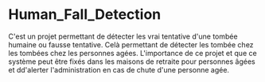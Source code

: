 # Human_Fall_Detection

C'est un projet permettant de détecter les vrai tentative d'une tombée humaine ou fausse tentative. 
Celà permettant de détecter les tombée chez les tombées chez les personnes agées.
L'importance de ce projet et que ce système peut être fixés dans les maisons de retraite pour personnes âgées et dd'alerter l'administration en cas de chute d'une personne agée.
